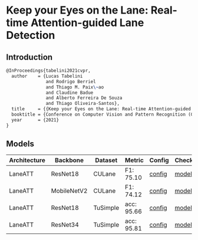# Keep your Eyes on the Lane: Real-time Attention-guided Lane Detection

## Introduction

```latex
@InProceedings{tabelini2021cvpr,
  author    = {Lucas Tabelini
               and Rodrigo Berriel
               and Thiago M. Paix\~ao
               and Claudine Badue
               and Alberto Ferreira De Souza
               and Thiago Oliveira-Santos},
  title     = {{Keep your Eyes on the Lane: Real-time Attention-guided Lane Detection}},
  booktitle = {Conference on Computer Vision and Pattern Recognition (CVPR)},
  year      = {2021}
}
```

## Models

| Architecture| Backbone |Dataset | Metric | Config| Checkpoints  |
|-------------|----------|--------|--------|-------|--------------|
| LaneATT | ResNet18 | CULane | F1: 75.10 | [config](https://github.com/Turoad/lanedet/blob/main/configs/laneatt/resnet18_culane.py)  | [model](https://github.com/Turoad/lanedet/releases/download/1.0/laneatt_r18_culane.zip)|
|LaneATT | MobileNetV2 | CULane |F1: 74.12 | [config](https://github.com/Turoad/lanedet/blob/main/configs/laneatt/mobilenetv2_culane.py)  | [model](https://github.com/Turoad/lanedet/releases/download/1.0/laneatt_mobilenetv2_culane.zip)|
| LaneATT | ResNet18 | TuSimple|acc: 95.66| [config](https://github.com/Turoad/lanedet/blob/main/configs/laneatt/resnet18_tusimple.py)  | [model](https://github.com/Turoad/lanedet/releases/download/1.0/laneatt_r18_tusimple.zip)|
|LaneATT | ResNet34 | TuSimple|acc: 95.81 | [config](https://github.com/Turoad/lanedet/blob/main/configs/laneatt/resnet34_tusimple.py)  | [model](https://github.com/Turoad/lanedet/releases/download/1.0/laneatt_r34_tusimple.zip)|


